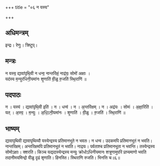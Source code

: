 +++
title = "०६ न यस्य"

+++
## अधिमन्त्रम्
इन्द्रः। रेणुः। त्रिष्टुप्।

## मन्त्रः
न यस्य॒ द्यावा॑पृथि॒वी न धन्व॒ नान्तरि॑क्षं॒ नाद्र॑यः॒ सोमो॑ अक्षाः ।  
यद॑स्य म॒न्युर॑धिनी॒यमा॑नः शृ॒णाति॑ वी॒ळु रु॒जति॑ स्थि॒राणि॑ ॥

## पदपाठः
न । यस्य॑ । द्यावा॑पृथि॒वी इति॑ । न । धन्व॑ । न । अ॒न्तरि॑क्षम् । न । अद्र॑यः । सोमः॑ । अ॒क्षा॒रिति॑ ।  
यत् । अ॒स्य॒ । म॒न्युः । अ॒धि॒ऽनी॒यमा॑नः । शृ॒णाति॑ । वी॒ळु । रु॒जति॑ । स्थि॒राणि॑ ॥

## भाष्यम्
द्यावापृथिवी द्यावापृथिव्यौ यस्येन्द्रस्य प्रतिमानभूते न भवतः। न धन्व। उदकमपि प्रतिमानभूतं न भवति। नान्तरिक्षम्। अन्तरिक्षमपि प्रतिमानभूतं न भवति। नाद्रयः। पर्वताश्च प्रतिमानभूता न भवन्ति। तस्येन्द्रस्य सोमोऽक्षाः। क्शरति। किञ्च यद्यदास्येन्द्रस्य मन्युः क्रोधोऽधिनीयमानः शत्रूणामुपरि प्राप्यमाणो भवति तदानीमयमिन्द्रो वीळु दृढं शृणाति। हिनस्ति। स्थिराणि रुजति। भिनत्ति च॥६॥
